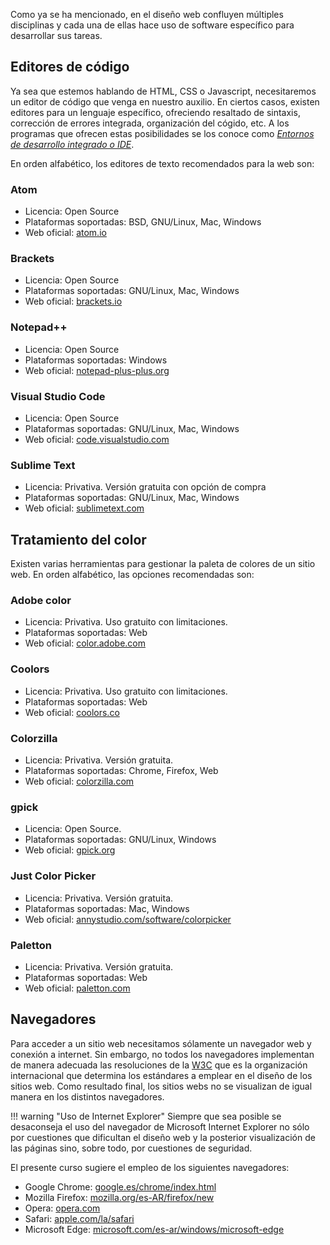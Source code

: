 Como ya se ha mencionado, en el diseño web confluyen múltiples disciplinas y cada una de ellas hace uso de software específico para desarrollar sus tareas. 

## Editores de código

Ya sea que estemos hablando de HTML, CSS o Javascript, necesitaremos un editor de código que venga en nuestro auxilio. En ciertos casos, existen editores para un lenguaje específico, ofreciendo resaltado de sintaxis, corrección de errores integrada, organización del cógido, etc. A los programas que ofrecen estas posibilidades se los conoce como [_Entornos de desarrollo integrado o IDE_](https://es.wikipedia.org/wiki/Entorno_de_desarrollo_integrado). 

En orden alfabético, los editores de texto recomendados para la web son: 

### Atom
* Licencia: Open Source
* Plataformas soportadas: BSD, GNU/Linux, Mac, Windows
* Web oficial: [atom.io](https://atom.io/)

### Brackets
* Licencia: Open Source
* Plataformas soportadas: GNU/Linux, Mac, Windows
* Web oficial: [brackets.io](http://brackets.io/)

### Notepad++
* Licencia: Open Source
* Plataformas soportadas: Windows
* Web oficial: [notepad-plus-plus.org](https://notepad-plus-plus.org/)

### Visual Studio Code
* Licencia: Open Source
* Plataformas soportadas: GNU/Linux, Mac, Windows
* Web oficial: [code.visualstudio.com](https://code.visualstudio.com/)

### Sublime Text
* Licencia: Privativa. Versión gratuita con opción de compra
* Plataformas soportadas: GNU/Linux, Mac, Windows
* Web oficial: [sublimetext.com](https://www.sublimetext.com/)

## Tratamiento del color
Existen varias herramientas para gestionar la paleta de colores de un sitio web. En orden alfabético, las opciones recomendadas son: 

### Adobe color
* Licencia: Privativa. Uso gratuito con limitaciones. 
* Plataformas soportadas: Web
* Web oficial: [color.adobe.com](https://color.adobe.com/es/create/color-wheel)

### Coolors
* Licencia: Privativa. Uso gratuito con limitaciones. 
* Plataformas soportadas: Web
* Web oficial: [coolors.co](https://coolors.co/)

### Colorzilla
* Licencia: Privativa. Versión gratuita.
* Plataformas soportadas: Chrome, Firefox, Web
* Web oficial: [colorzilla.com](http://www.colorzilla.com/)

### gpick
* Licencia: Open Source.
* Plataformas soportadas: GNU/Linux, Windows
* Web oficial: [gpick.org](http://www.gpick.org/)

### Just Color Picker
* Licencia: Privativa. Versión gratuita.
* Plataformas soportadas: Mac, Windows
* Web oficial: [annystudio.com/software/colorpicker](http://annystudio.com/software/colorpicker/)

### Paletton
* Licencia: Privativa. Versión gratuita.
* Plataformas soportadas: Web
* Web oficial: [paletton.com](http://paletton.com)

## Navegadores
Para acceder a un sitio web necesitamos sólamente un navegador web y conexión a internet. Sin embargo, no todos los navegadores implementan de manera adecuada las resoluciones de la [W3C](https://www.w3c.es/) que es la organización internacional que determina los estándares a emplear en el diseño de los sitios web. Como resultado final, los sitios webs no se visualizan de igual manera en los distintos navegadores. 

!!! warning "Uso de Internet Explorer"
		Siempre que sea posible se desaconseja el uso del navegador de Microsoft Internet Explorer no sólo por cuestiones que dificultan el diseño web y la posterior visualización de las páginas sino, sobre todo, por cuestiones de seguridad. 

El presente curso sugiere el empleo de los siguientes navegadores:

* Google Chrome: [google.es/chrome/index.html](https://www.google.es/chrome/index.html)
* Mozilla Firefox: [mozilla.org/es-AR/firefox/new](https://www.mozilla.org/es-AR/firefox/new/)
* Opera: [opera.com](https://www.opera.com)
* Safari: [apple.com/la/safari](https://www.apple.com/la/safari/)
* Microsoft Edge: [microsoft.com/es-ar/windows/microsoft-edge](https://www.microsoft.com/es-ar/windows/microsoft-edge)

